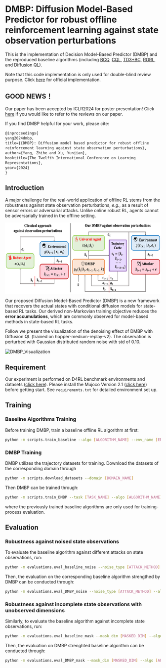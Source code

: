 # DMBP: Diffusion Model-Based Predictor for robust offline reinforcement learning against  state observation perturbations

This is the implementation of Decision Model-Based Predictor (DMBP) and the reproduced baseline algorithms (including [BCQ](https://arxiv.org/abs/1812.02900), [CQL](https://proceedings.neurips.cc/paper/2020/hash/0d2b2061826a5df3221116a5085a6052-Abstract.html), [TD3+BC](https://proceedings.neurips.cc/paper/2021/hash/a8166da05c5a094f7dc03724b41886e5-Abstract.html), [RORL](https://arxiv.org/abs/2206.02829), and [Diffusion QL](https://arxiv.org/abs/2208.06193)).

Note that this code implementation is only used for double-blind review purpose. Click [here](https://github.com/zhyang2226/DMBP) for official implementation.

## GOOD NEWS！
Our paper has been accepted by ICLR2024 for poster presentation! Click [here](https://openreview.net/forum?id=ZULjcYLWKe) if you would like to refer to the reviews on our paper.
<!---
A de-anonymized official implementation of DMBP will be presented at [here](https://github.com/zhyang2226/DMBP) and this website will be closed when the new one is well-established. We will add the visualization module in the final version. Please star our new web, create issues there if you need.
-->
If you find DMBP helpful for your work, please cite:
```
@inproceedings{
yang2024dmbp,
title={{DMBP}: Diffusion model based predictor for robust offline reinforcement learning against state observation perturbations},
author={Yang, Zhihe and Xu, Yunjian},
booktitle={The Twelfth International Conference on Learning Representations},
year={2024}
}
```

## Introduction

A major challenge for the real-world application of offline RL stems from the robustness against state observation perturbations, *e.g.*, as a result of sensor errors or adversarial attacks. Unlike online robust RL, agents cannot be adversarially trained in the offline setting.

<div style="text-align: center;">
<img src="present/intro.png" width = "600" height= "230" align=center >
</div>

Our proposed Diffusion Model-Based Predictor (DMBP) is a new framework that recovers the actual states with conditional diffusion models for state-based RL tasks. Our derived non-Markovian training objective reduces the **error accumulations**, which are commonly observed for model-based methods in state-based RL tasks.

Follow we present the visualization of the denoising effect of DMBP with Diffusion QL (trained on hopper-medium-replay-v2). The observation is perturbed with Gaussian distributed random noise with std of 0.10.

 <img src="present/Hopper_medium_replay.gif" width = "700" height = "700" alt="DMBP_Visualization" align=center />  


## Requirement
Our experiment is performed on D4RL benchmark environments and datasets ([click here](https://sites.google.com/view/d4rl-anonymous/)).
Please install the Mujoco Version 2.1 
([click here](https://github.com/deepmind/mujoco/releases)) before getting start. See `requirements.txt` for detailed environment set up.  

## Training
### Baseline Algorithms Training
Before training DMBP, train a baseline offline RL algorithm at first:
```bash
python -m scripts.train_baseline --algo [ALGORITHM_NAME] --env_name [ENV_NAME] --dataset [DATASET_NAME]
```
### DMBP Training
DMBP utilizes the trajectory datasets for training. Download the datasets of the corresponding domain through
```bash
python -m scripts.download_datasets --domain [DOMAIN_NAME]
```
Then DMBP can be trained through:
```bash
python -m scripts.train_DMBP --task [TASK_NAME] --algo [ALGORITHM_NAME] --env_name [ENV_NAME] --dataset [DATASET_NAME]
```
where the previously trained baseline algorithms are only used for training-process evaluation.

## Evaluation
### Robustness against noised state observations
To evaluate the baseline algorithm against different attacks on state observations, run:
```bash
python -m evaluations.eval_baseline_noise --noise_type [ATTACK_METHOD] --algo [ALGORITHM_NAME] --env_name [ENV_NAME] --dataset [DATASET_NAME]
```
Then, the evaluation on the corresponding baseline algorithm strengthed by DMBP can be conducted through:
```bash
python -m evaluations.eval_DMBP_noise --noise_type [ATTACK_METHOD] --algo [ALGORITHM_NAME] --env_name [ENV_NAME] --dataset [DATASET_NAME]
```
### Robustness against incomplete state observations with unobserved dimensions
Similarly, to evaluate the baseline algorithm against incomplete state observations, run:
```bash
python -m evaluations.eval_baseline_mask --mask_dim [MASKED_DIM] --algo [ALGORITHM_NAME] --env_name [ENV_NAME] --dataset [DATASET_NAME]
```
Then, the evaluation on DMBP strenghted baseline algorithm can be conducted through:
```bash
python -m evaluations.eval_DMBP_mask --mask_dim [MASKED_DIM] --algo [ALGORITHM_NAME] --env_name [ENV_NAME] --dataset [DATASET_NAME]
```
